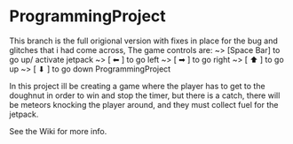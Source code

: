 # ProgrammingProject

This branch is the full origional version with fixes in place for the bug and glitches that i had come across,
The game controls are:
~> [Space Bar] to go up/ activate jetpack
~> [ ⬅ ] to go left
~> [ ➡ ] to go right
~> [ ⬆ ] to go up
~> [ ⬇ ] to go down
ProgrammingProject

In this project ill be creating a game where the player has to get to the doughnut in order to win and stop the timer, but there is a catch, there will be meteors knocking the player around, and they must collect fuel for the jetpack.

See the Wiki for more info.

